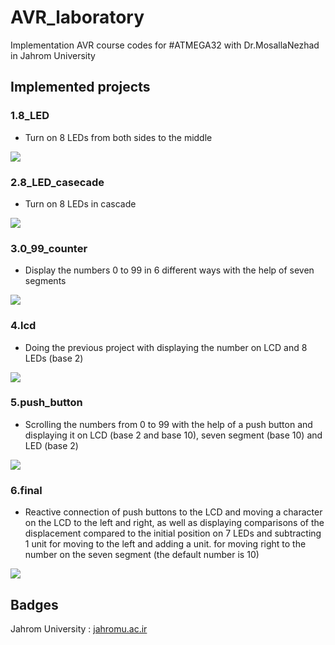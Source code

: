 # AVR_laboratory

Implementation AVR course codes for #ATMEGA32 with Dr.MosallaNezhad in Jahrom University

## Implemented projects

### 1.8_LED 
- Turn on 8 LEDs from both sides to the middle

![](https://github.com/HuseynHuseyni/AVR_laboratory/blob/master/projects/1.8_LED/8_LED.gif)

### 2.8_LED_casecade
- Turn on 8 LEDs in cascade

![](https://github.com/HuseynHuseyni/AVR_laboratory/blob/master/projects/2.8_LED_cascade/8_LED_cascade.gif)

### 3.0_99_counter
- Display the numbers 0 to 99 in 6 different ways with the help of seven segments

![](https://github.com/HuseynHuseyni/AVR_laboratory/blob/master/projects/3.0_99_counter/0_99_counter.gif)

### 4.lcd
- Doing the previous project with displaying the number on LCD and 8 LEDs (base 2)

![](https://github.com/HuseynHuseyni/AVR_laboratory/blob/master/projects/4.lcd/lcd.gif)

### 5.push_button
- Scrolling the numbers from 0 to 99 with the help of a push button and displaying it on LCD (base 2 and base 10), seven segment (base 10) and LED (base 2)

![](https://github.com/HuseynHuseyni/AVR_laboratory/blob/master/projects/5.push_button/push_button.gif)

### 6.final
- Reactive connection of push buttons to the LCD and moving a character on the LCD to the left and right, as well as displaying comparisons of the displacement compared to the initial position on 7 LEDs and subtracting 1 unit for moving to the left and adding a unit. for moving right to the number on the seven segment (the default number is 10)

![](https://github.com/HuseynHuseyni/AVR_laboratory/blob/master/projects/6.final/final.gif)

## Badges
Jahrom University : [jahromu.ac.ir](https://jahromu.ac.ir/en)
